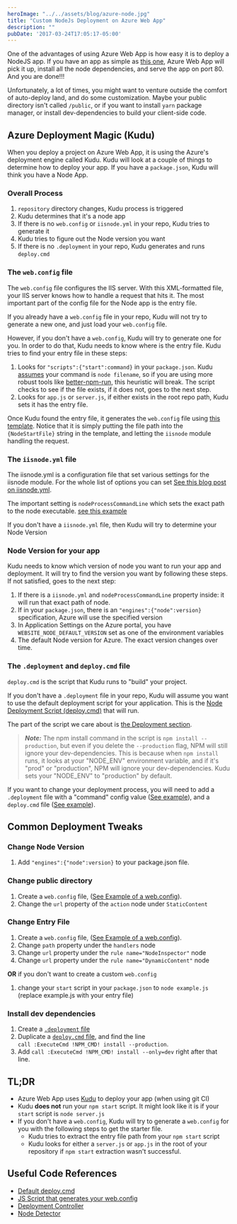 ```yaml
---
heroImage: "../../assets/blog/azure-node.jpg"
title: "Custom NodeJs Deployment on Azure Web App"
description: ""
pubDate: '2017-03-24T17:05:17-05:00'
---
```


One of the advantages of using Azure Web App is how easy it is to deploy a NodeJS app. If you have an app as simple as [this one](https://github.com/howlowck/simplest-restify-on-azure), Azure Web App will pick it up, install all the node dependencies, and serve the app on port 80. And you are done!!!

Unfortunately, a lot of times, you might want to venture outside the comfort of auto-deploy land, and do some customization. Maybe your public directory isn't called `/public`, or if you want to install `yarn` package manager, or install dev-dependencies to build your client-side code.

## Azure Deployment Magic (Kudu)

When you deploy a project on Azure Web App, it is using the Azure's deployment engine called Kudu. Kudu will look at a couple of things to determine how to deploy your app. If you have a `package.json`, Kudu will think you have a Node App.

### Overall Process

1. `repository` directory changes, Kudu process is triggered
1. Kudu determines that it's a node app
1. If there is no `web.config` or `iisnode.yml` in your repo, Kudu tries to generate it
1. Kudu tries to figure out the Node version you want
1. If there is no `.deployment` in your repo, Kudu generates and runs `deploy.cmd`

### The `web.config` file

The `web.config` file configures the IIS server. With this XML-formatted file, your IIS server knows how to handle a request that hits it. The most important part of the config file for the Node app is the entry file.

If you already have a `web.config` file in your repo, Kudu will not try to generate a new one, and just load your `web.config` file.

However, if you don't have a `web.config`, Kudu will try to generate one for you. In order to do that, Kudu needs to know where is the entry file. Kudu tries to find your entry file in these steps:

1. Looks for `"scripts":{"start":command}` in your `package.json`. Kudu [assumes](https://github.com/projectkudu/kudu/blob/master/Kudu.Core/Scripts/selectNodeVersion.js#L153) your command is `node filename`, so if you are using more robust tools like [better-npm-run](https://www.npmjs.com/package/better-npm-run), this heuristic will break. The script checks to see if the file exists, if it does not, goes to the next step.
2. Looks for `app.js` or `server.js`, if either exists in the root repo path, Kudu sets it has the entry file.

Once Kudu found the entry file, it generates the `web.config` file using [this template](https://github.com/projectkudu/kudu/blob/master/Kudu.Core/Scripts/iisnode.config.template). Notice that it is simply putting the file path into the `{NodeStartFile}` string in the template, and letting the `iisnode` module handling the request.

### The `iisnode.yml` file

The iisnode.yml is a configuration file that set various settings for the iisnode module. For the whole list of options you can set [See this blog post on iisnode.yml](https://tomasz.janczuk.org/2012/05/yaml-configuration-support-in-iisnode.html).

The important setting is `nodeProcessCommandLine` which sets the exact path to the node executable. [see this example](https://github.com/howlowck/train-faces/blob/master/iisnode.yml)

If you don't have a `iisnode.yml` file, then Kudu will try to determine your Node Version

### Node Version for your app

Kudu needs to know which version of node you want to run your app and deployment. It will try to find the version you want by following these steps.
If not satisfied, goes to the next step:

1. If there is a `iisnode.yml` and `nodeProcessCommandLine` property inside: it will run that exact path of node.
2. If in your `package.json`, there is an `"engines":{"node":version}` specification, Azure will use the specified version
3. In Application Settings on the Azure portal, you have `WEBSITE_NODE_DEFAULT_VERSION` set as one of the environment variables
4. The default Node version for Azure. The exact version changes over time.

### The `.deployment` and `deploy.cmd` file

`deploy.cmd` is the script that Kudu runs to "build" your project.

If you don't have a `.deployment` file in your repo, Kudu will assume you want to use the default deployment script for your application.
This is the [Node Deployment Script (deploy.cmd)](https://github.com/projectkudu/kudu-deployment-scripts/blob/master/scripts/deploy-node.cmd) that will run.

The part of the script we care about is [the Deployment section](https://github.com/projectkudu/kudu-deployment-scripts/blob/master/scripts/deploy-node.cmd#L88-L107).

> **_Note:_** The npm install command in the script is `npm install --production`, but even if you delete the `--production` flag, NPM will still ignore your dev-dependencies. This is because when `npm install` runs, it looks at your "NODE_ENV" environment variable, and if it's "prod" or "production", NPM will ignore your dev-dependencies. Kudu sets your "NODE_ENV" to "production" by default.

If you want to change your deployment process, you will need to add a `.deployment` file with a "command" config value ([See example](https://github.com/howlowck/train-faces/blob/master/.deployment)), and a `deploy.cmd` file ([See example](https://github.com/howlowck/train-faces/blob/master/deploy.cmd)).

## Common Deployment Tweaks

### Change Node Version

1. Add `"engines":{"node":version}` to your package.json file.

### Change public directory

1. Create a `web.config` file, ([See Example of a web.config](https://github.com/howlowck/train-faces/blob/master/web.config)).
2. Change the `url` property of the `action` node under `StaticContent`

### Change Entry File

1. Create a `web.config` file, ([See Example of a web.config](https://github.com/howlowck/train-faces/blob/master/web.config)).
2. Change `path` property under the `handlers` node
3. Change `url` property under the `rule name="NodeInspector"` node
4. Change `url` property under the `rule name="DynamicContent"` node

**OR** if you don't want to create a custom `web.config`

1. change your `start` script in your `package.json` to `node example.js` (replace example.js with your entry file)

### Install dev dependencies

1. Create a [`.deployment` file](https://github.com/howlowck/train-faces/blob/master/.deployment)
2. Duplicate a [`deploy.cmd` file](https://github.com/projectkudu/kudu-deployment-scripts/blob/master/scripts/deploy-node.cmd), and find the line  
   `call :ExecuteCmd !NPM_CMD! install --production`.
3. Add `call :ExecuteCmd !NPM_CMD! install --only=dev` right after that line.

## TL;DR

- Azure Web App uses [Kudu](https://github.com/projectkudu/kudu) to deploy your app (when using git CI)
- Kudu **does not** run your `npm start` script. It might look like it is if your `start` script is `node server.js`
- If you don't have a `web.config`, Kudu will try to generate a `web.config` for you with the following steps to get the starter file.
  - Kudu tries to extract the entry file path from your `npm start` script
  - Kudu looks for either a `server.js` or `app.js` in the root of your repository if `npm start` extraction wasn't successful.

## Useful Code References

- [Default deploy.cmd](https://github.com/howlowck/train-faces/blob/master/deploy.cmd)
- [JS Script that generates your web.config](https://github.com/projectkudu/kudu/blob/master/Kudu.Core/Scripts/selectNodeVersion.js)
- [Deployment Controller](https://github.com/projectkudu/kudu/blob/master/Kudu.Services/Deployment/DeploymentController.cs)
- [Node Detector](https://github.com/projectkudu/kudu/blob/master/Kudu.Core/Deployment/Generator/NodeSiteEnabler.cs)
